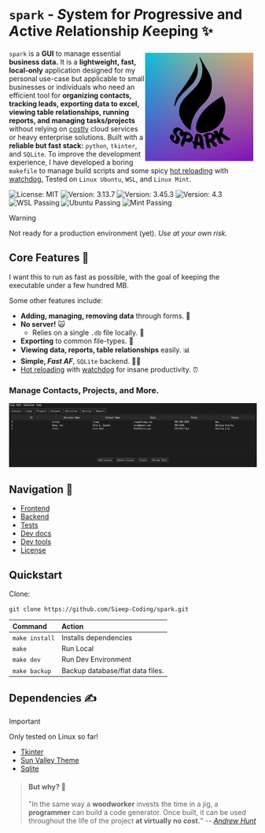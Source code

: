 # `spark` - *S*ystem for *P*rogressive and *A*ctive *R*elationship *K*eeping ✨

<img src="https://github.com/Sieep-Coding/pyt/blob/main/assets/p.png" align="right" width="220" alt="Spark Logo" style="float: right;margin-right: 7px;margin-top: 7px;">

`spark` is a **GUI** to manage essential **business data.** It is a **lightweight, fast, local-only** application designed for my personal use-case but applicable to small businesses or individuals who need an efficient tool for **organizing contacts, tracking leads, exporting data to excel, viewing table relationships, running reports, and managing tasks/projects** without relying on [costly](https://instances.vantage.sh/) cloud services or heavy enterprise solutions. Built with a **reliable but fast stack:** `python`, `tkinter`, and `SQLite`. To improve the development experience, I have developed a boring `makefile` to manage build scripts and some spicy [hot reloading](hot_reload.py) with [watchdog.](https://pypi.org/project/watchdog/) Tested on `Linux Ubuntu`, `WSL`, and `Linux Mint`.

<!-- [![wakatime](https://wakatime.com/badge/user/2156ce13-ae9d-4c0e-a543-89b2bddcd2f6/project/5ede5fcd-c567-4543-9b11-5abcf126f720.svg)](https://wakatime.com/badge/user/2156ce13-ae9d-4c0e-a543-89b2bddcd2f6/project/5ede5fcd-c567-4543-9b11-5abcf126f720) -->
![License: MIT](https://img.shields.io/badge/License-MIT-blue.svg)
![Version: 3.13.7](https://img.shields.io/badge/python-3.13.7-blue.svg)
![Version: 3.45.3](https://img.shields.io/badge/SQLite-3.45.3-blue.svg)
![Version: 4.3](https://img.shields.io/badge/Makefile-4.3-blue.svg)
![WSL Passing](https://img.shields.io/badge/WSL-Passing-darkgreen.svg)
![Ubuntu Passing](https://img.shields.io/badge/Ubuntu-Passing-darkgreen.svg)
![Mint Passing](https://img.shields.io/badge/Mint-Passing-darkgreen.svg)


<!-- ![](https://img.shields.io/badge/Python-FFD43B?style=for-the-badge&logo=python&logoColor=blue)
![](https://img.shields.io/badge/tkinter-FFD43B?style=for-the-badge&logo=python&logoColor=blue)
![](https://img.shields.io/badge/Sqlite-003B57?style=for-the-badge&logo=sqlite&logoColor=white) -->

> [!WARNING]  
> Not ready for a production environment (yet). *Use at your own risk.*

## Core Features 💪
I want this to run as fast as possible, with the goal of keeping the executable under a few hundred MB.

Some other features include:
- **Adding, managing, removing data** through forms. 📃
- **No server!** 🙀 
  - Relies on a single `.db` file locally. 🍻
- **Exporting** to common file-types. 💾
- **Viewing data, reports, table relationships** easily. 📊
- **Simple, *Fast AF***, `SQLite` backend. 🏃‍➡️
- [Hot reloading](hot_reload.py) with [watchdog](https://pypi.org/project/watchdog/) for insane productivity. ⏰

### Manage Contacts, Projects, and More.
![](https://github.com/Sieep-Coding/pyt/blob/main/assets/image.png)

## Navigation 🧭
- [Frontend](frontend/gui.py)
- [Backend](backend/database.py)
- [Tests](tests/)
- [Dev docs](docs/DEVTOOLS.md)
- [Dev tools](makefile)
- [License](LICENSE)

## Quickstart

Clone:
```
git clone https://github.com/Sieep-Coding/spark.git
```

| Command                   | Action                                           |
| :------------------------ | :----------------------------------------------- |
| `make install`            | Installs dependencies                            |
| `make`                    | Run Local                                        |
| `make dev`                | Run Dev Environment                              |
| `make backup`             | Backup database/flat data files.                 |

## Dependencies ✍️

> [!IMPORTANT]  
> Only tested on Linux so far!

- [Tkinter](https://docs.python.org/3/library/tkinter.html)
- [Sun Valley Theme](https://github.com/rdbende/Sun-Valley-ttk-theme/tree/main)
- [Sqlite](https://www.sqlite.org/)

> #### But why? 🤔
> "In the same way a **woodworker** invests the time in a jig, a **programmer** can build a code generator. 
> Once built, it can be used throughout the life of the project **at virtually no cost.**"
> -- [*Andrew Hunt*](https://en.wikipedia.org/wiki/Andy_Hunt_(author))
